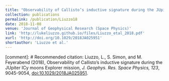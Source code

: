 ```yaml
---
title: "Observability of Callisto’s inductive signature during the JUpiter ICy moons Explorer mission"
collection: publications
permalink: /publication/Liuzzo18
date: 2018-11-08
venue: 'Journal of Geophysical Research (Space Physics)'
link: 'http://lukeliuzzo.github.io/files/Liuzzo_etal_2018.pdf'
xurl: 'http://doi.org/10.1029/2018JA025951'
shortauthor: 'Liuzzo et al.'
---
```


[comment]: # Recommended citation: Liuzzo, L., S. Simon, and M. Feyerabend (2018), Observability of Callisto’s inductive signature during the JUpiter ICy moons Explorer mission, <i>J. Geophys. Res. Space Physics, 123</i>, 9045-9054, [doi:10.1029/2018JA025951](https://doi.org/10.1029/2018JA025951).
